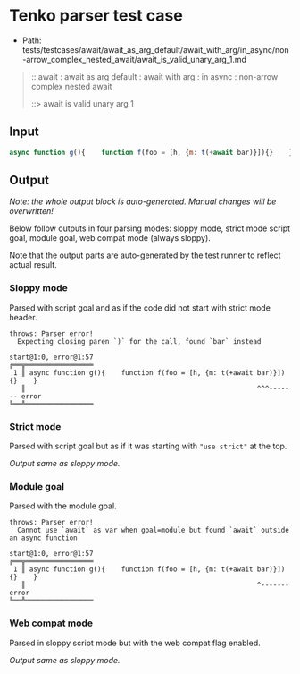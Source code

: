 # Tenko parser test case

- Path: tests/testcases/await/await_as_arg_default/await_with_arg/in_async/non-arrow_complex_nested_await/await_is_valid_unary_arg_1.md

> :: await : await as arg default : await with arg : in async : non-arrow complex nested await
>
> ::> await is valid unary arg 1

## Input

`````js
async function g(){    function f(foo = [h, {m: t(+await bar)}]){}    }
`````

## Output

_Note: the whole output block is auto-generated. Manual changes will be overwritten!_

Below follow outputs in four parsing modes: sloppy mode, strict mode script goal, module goal, web compat mode (always sloppy).

Note that the output parts are auto-generated by the test runner to reflect actual result.

### Sloppy mode

Parsed with script goal and as if the code did not start with strict mode header.

`````
throws: Parser error!
  Expecting closing paren `)` for the call, found `bar` instead

start@1:0, error@1:57
╔══╦═════════════════
 1 ║ async function g(){    function f(foo = [h, {m: t(+await bar)}]){}    }
   ║                                                          ^^^------- error
╚══╩═════════════════

`````

### Strict mode

Parsed with script goal but as if it was starting with `"use strict"` at the top.

_Output same as sloppy mode._

### Module goal

Parsed with the module goal.

`````
throws: Parser error!
  Cannot use `await` as var when goal=module but found `await` outside an async function

start@1:0, error@1:57
╔══╦═════════════════
 1 ║ async function g(){    function f(foo = [h, {m: t(+await bar)}]){}    }
   ║                                                          ^------- error
╚══╩═════════════════

`````


### Web compat mode

Parsed in sloppy script mode but with the web compat flag enabled.

_Output same as sloppy mode._
